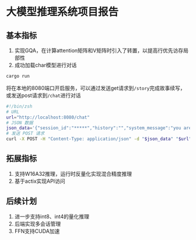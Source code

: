 # 大模型推理系统项目报告

## 基本指标
1. 实现GQA，在计算attention矩阵和V矩阵时引入了转置，以提高行优先访存局部性
2. 成功加载char模型进行对话

```bash
cargo run
```
将在本地的8080端口开启服务，可以通过发送get请求到`/story`完成故事续写，或发送post请求到`/chat`进行对话

```bash
#!/bin/zsh
# URL
url="http://localhost:8080/chat"
# JSON 数据
json_data='{"session_id":"*****","history":"","system_message":"you are a helpful assistant.", "user_message":"one plus one equal to?"}'
# 发送 POST 请求
curl -X POST -H "Content-Type: application/json" -d "$json_data" "$url"
```

## 拓展指标
1. 支持W16A32推理，运行时反量化实现混合精度推理
2. 基于actix实现API访问

## 后续计划
1. 进一步支持int8、int4的量化推理
2. 后端实现多会话管理
3. FFN支持CUDA加速
